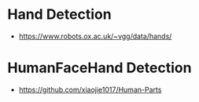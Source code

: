 # Hand Detection

- https://www.robots.ox.ac.uk/~vgg/data/hands/

# HumanFaceHand Detection

- https://github.com/xiaojie1017/Human-Parts

